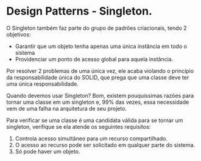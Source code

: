 # Design Patterns - Singleton.

O Singleton também faz parte do grupo de padrões criacionais, tendo 2 objetivos:
* Garantir que um objeto tenha apenas uma única instância em todo o sistema
* Providenciar um ponto de acesso global para aquela instância.

Por resolver 2 problemas de uma única vez, ele acaba violando o princípio da responsabilidade única do SOLID, 
que prega que uma classe deve ter uma única responsabilidade.

Quando devemos usar Singleton? Bom, existem pouquissimas razões para tornar uma classe em um singleton e, 99% das vezes, essa necessidade
vem de uma falha na arquitetura de seu projeto.

Para verificar se uma classe é uma candidata válida para se tornar um singleton, verifique se ela atende os seguintes requisitos:
1. Controla acesso simultâneo para um recurso compartilhado.
2. O acesso ao recurso pode ser solicitado em qualquer parte do sistema.
3. Só pode haver um objeto.